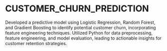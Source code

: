 # CUSTOMER_CHURN_PREDICTION

Developed a predictive model using Logistic Regression, Random Forest, and Gradient Boosting to identify
potential customer churn, incorporating feature engineering techniques.
Utilized Python for data preprocessing, feature engineering, and model evaluation, leading to actionable insights for
customer retention strategies.
